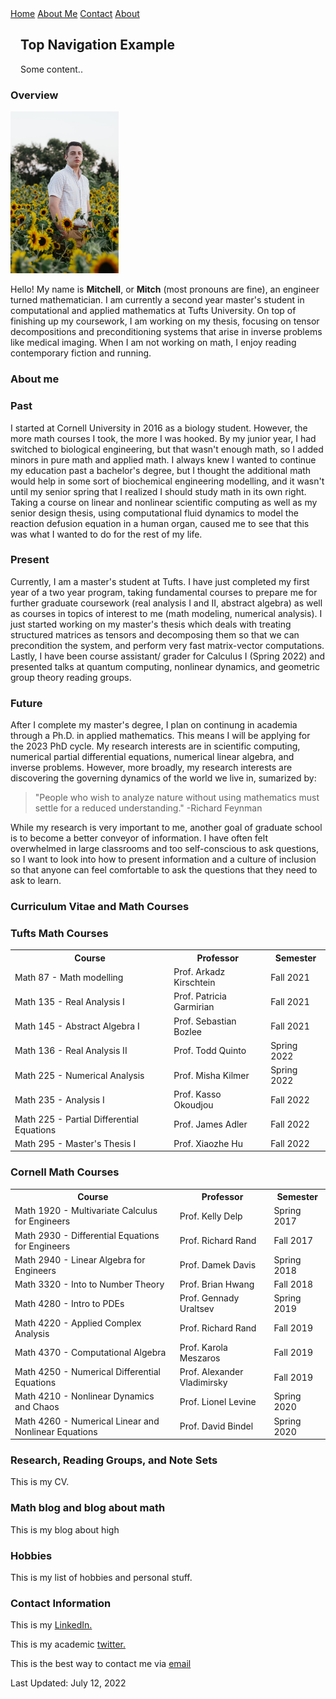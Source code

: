 <html lang="en-US">
<head>
<title>M.T. Scott (academic portfolio)</title>
<meta name="viewport" content="width=device-width, initial-scale=1">
<style>
th, td {
  border-style: none;

body {
  margin: 0;
  font-family: Arial, Helvetica, sans-serif;
}

.topnav {
  overflow: hidden;
  background-color: #333;
}

.topnav a {
  float: left;
  color: #f2f2f2;
  text-align: center;
  padding: 14px 16px;
  text-decoration: none;
  font-size: 17px;
}

.topnav a:hover {
  background-color: #ddd;
  color: black;
}

.topnav a.active {
  background-color: #04AA6D;
  color: white;
}

</style>
</head>
<body>
  <div class="topnav">
  <a class="active" href="#home">Home</a>
  <a href="html/about.html">About Me</a>
  <a href="#contact">Contact</a>
  <a href="#about">About</a>
</div>

<div style="padding-left:16px">
  <h2>Top Navigation Example</h2>
  <p>Some content..</p>
</div>
  <section>
  
  <article>
    <h1>Overview</h1>
<img src="ProfessionalHeadshot.jpg" alt="Headshot" style="width:172.8px;height:259.2px;" style="text-align:center;">
<p>Hello! My name is <b>Mitchell</b>, or <b>Mitch</b> (most pronouns are fine), an engineer turned mathematician. I am currently a second year master's student in computational and applied mathematics at Tufts University. On top of finishing up my coursework, I am working on my thesis, focusing on tensor decompositions and preconditioning systems that arise in inverse problems like medical imaging. When I am not working on math, I enjoy reading contemporary fiction and running.</p>
  </article>
  <article>
    <h1>About me</h1>
<h3>Past</h3>
<p> I started at Cornell University in 2016 as a biology student. However, the more math courses I took, the more I was hooked. By my junior year, I had switched to biological engineering, but that wasn't enough math, so I added minors in pure math and applied math. I always knew I wanted to continue my education past a bachelor's degree, but I thought the additional math would help in some sort of biochemical engineering modelling, and it wasn't until my senior spring that I realized I should study math in its own right. Taking a course on linear and nonlinear scientific computing as well as my senior design thesis, using computational fluid dynamics to model the reaction defusion equation in a human organ, caused me to see that this was what I wanted to do for the rest of my life.  </p>
<h3>Present</h3>
<p> Currently, I am a master's student at Tufts. I have just completed my first year of a two year program, taking fundamental courses to prepare me for further graduate coursework (real analysis I and II, abstract algebra) as well as courses in topics of interest to me (math modeling, numerical analysis). I just started working on my master's thesis which deals with treating structured matrices as tensors and decomposing them so that we can precondition the system, and perform very fast matrix-vector computations. Lastly, I have been course assistant/ grader for Calculus I (Spring 2022) and presented talks at quantum computing, nonlinear dynamics, and geometric group theory reading groups.</p>
<h3>Future</h3>
<p>After I complete my master's degree, I plan on continung in academia through a Ph.D. in applied mathematics. This means I will be applying for the 2023 PhD cycle. My research interests are in scientific computing, numerical partial differential equations, numerical linear algebra, and inverse problems. However, more broadly, my research interests are discovering the governing dynamics of the world we live in, sumarized by:</p>
<blockquote cite="www.feynman.com">
"People who wish to analyze nature without using mathematics must settle for a reduced understanding." -Richard Feynman 
</blockquote>
<p>While my research is very important to me, another goal of graduate school is to become a better conveyor of information. I have often felt overwhelmed in large classrooms and too self-conscious to ask questions, so I want to look into how to present information and a culture of inclusion so that anyone can feel comfortable to ask the questions that they need to ask to learn.</p>

  </article>
  <article>
    <h1>Curriculum Vitae and Math Courses</h1>
<h3>Tufts Math Courses </h3>
<table>
  <tr>
    <th>Course</th>
    <th>Professor</th>
    <th>Semester</th>
  </tr>
  <tr>
    <td>Math 87 - Math modelling</td>
    <td>Prof. Arkadz Kirschtein</td>
    <td>Fall 2021</td>
  </tr>
  <tr>
    <td>Math 135 - Real Analysis I</td>
    <td>Prof. Patricia Garmirian</td>
    <td>Fall 2021</td>
  </tr>
  <tr>
    <td>Math 145 - Abstract Algebra I</td>
    <td>Prof. Sebastian Bozlee</td>
    <td>Fall 2021</td>
  </tr>
  <tr>
    <td>Math 136 - Real Analysis II</td>
    <td>Prof. Todd Quinto</td>
    <td>Spring 2022</td>
  </tr>
  <tr>
    <td>Math 225 - Numerical Analysis</td>
    <td>Prof. Misha Kilmer</td>
    <td>Spring 2022</td>
  </tr>
  <tr>
    <td>Math 235 - Analysis I</td>
    <td>Prof. Kasso Okoudjou</td>
    <td>Fall 2022</td>
  </tr>
  <tr>
    <td>Math 225 - Partial Differential Equations</td>
    <td>Prof. James Adler</td>
    <td>Fall 2022</td>
  </tr>
  <tr>
    <td>Math 295 - Master's Thesis I</td>
    <td>Prof. Xiaozhe Hu</td>
    <td>Fall 2022</td>
  </tr>
</table>
<h3> Cornell Math Courses</h3>
<table>
  <tr>
    <th>Course</th>
    <th>Professor</th>
    <th>Semester</th>
  </tr>
  <tr>
    <td>Math 1920 - Multivariate Calculus for Engineers</td>
    <td>Prof. Kelly Delp</td>
    <td>Spring 2017</td>
  </tr>
  <tr>
    <td>Math 2930 - Differential Equations for Engineers</td>
    <td>Prof. Richard Rand</td>
    <td>Fall 2017</td>
  </tr>
  <tr>
    <td>Math 2940 - Linear Algebra for Engineers</td>
    <td>Prof. Damek Davis</td>
    <td>Spring 2018</td>
  </tr>
  <tr>
    <td>Math 3320 - Into to Number Theory</td>
    <td>Prof. Brian Hwang</td>
    <td>Fall 2018</td>
  </tr>
  <tr>
    <td>Math  4280 - Intro to PDEs</td>
    <td>Prof. Gennady Uraltsev</td>
    <td>Spring 2019</td>
  </tr>
  <tr>
    <td>Math  4220 - Applied Complex Analysis</td>
    <td>Prof. Richard Rand</td>
    <td>Fall 2019</td>
  </tr>
  <tr>
    <td>Math  4370 - Computational Algebra</td>
    <td>Prof. Karola Meszaros</td>
    <td>Fall 2019</td>
  </tr>
  <tr>
    <td>Math 4250 - Numerical Differential Equations</td>
    <td>Prof. Alexander Vladimirsky</td>
    <td>Fall 2019</td>
  </tr>
  <tr>
    <td>Math 4210 - Nonlinear Dynamics and Chaos</td>
    <td>Prof. Lionel Levine</td>
    <td>Spring 2020</td>
  </tr>
  <tr>
    <td>Math 4260 - Numerical Linear and Nonlinear Equations</td>
    <td>Prof. David Bindel</td>
    <td>Spring 2020</td>
  </tr>
</table>
  </article>
  <article>
    <h1>Research, Reading Groups, and Note Sets</h1>
<p>This is my CV.</p>
  </article>
  <article>
    <h1>Math blog and blog about math </h1>
<p>This is my blog about high</p>
  </article>
  <article>
    <h1>Hobbies</h1>
<p>This is my list of hobbies and personal stuff.</p>
  </article>
  <article>
    <h1>Contact Information</h1>
<p> This is my 
<a href="https://www.linkedin.com/in/mitchell-t-scott/" target="_blank"> LinkedIn.</a></p>
<p> This is my academic
<a href="https://twitter.com/mitchmatician" target="_blank"> twitter.</a></p>
<p> This is the best way to contact me via <a href="mailto:mitchell.scott@tufts.edu">email</a></p>
  </article>
</section>

<footer>
  Last Updated: July 12, 2022
</footer>

</body>
</html>
